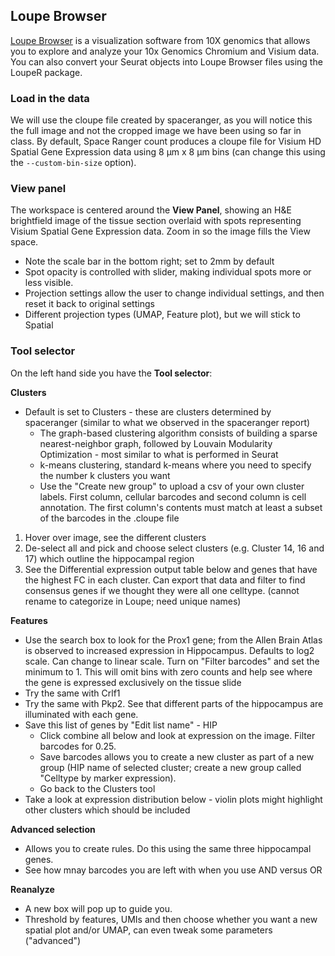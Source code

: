 ## Loupe Browser

[Loupe Browser](https://www.10xgenomics.com/support/software/loupe-browser/latest) is a  visualization software from 10X genomics that allows you to explore and analyze your 10x Genomics Chromium and Visium data. You can also convert your Seurat objects into Loupe Browser files using the LoupeR package.

### Load in the data
We will use the cloupe file created by spaceranger, as you will notice this the full image and not the cropped image we have been using so far in class. By default, Space Ranger count produces a cloupe file for Visium HD Spatial Gene Expression data using 8 µm x 8 µm bins (can change this using the `--custom-bin-size` option).

### View panel

The workspace is centered around the **View Panel**, showing an H&E brightfield image of the tissue section overlaid with spots representing Visium Spatial Gene Expression data. Zoom in so the image fills the View space.
* Note the scale bar in the bottom right; set to 2mm by default
* Spot opacity is controlled with slider, making individual spots more or less visible.
* Projection settings allow the user to change individual settings, and then reset it back to original settings
* Different projection types (UMAP, Feature plot), but we will stick to Spatial

### Tool selector
On the left hand side you have the **Tool selector**:

**Clusters**

* Default is set to Clusters - these are clusters determined by spaceranger (similar to what we observed in the spaceranger report)
  * The graph-based clustering algorithm consists of building a sparse nearest-neighbor graph, followed by Louvain Modularity Optimization - most similar to what is performed in Seurat
  * k-means clustering, standard k-means where you need to specify the number k clusters you want
  * Use the "Create new group" to upload a csv of your own cluster labels. First column, cellular barcodes and second column is cell annotation. The first column's contents must match at least a subset of the barcodes in the .cloupe file

1. Hover over image, see the different clusters
2. De-select all and pick and choose select clusters (e.g. Cluster 14, 16 and 17) which outline the hippocampal region
3. See the Differential expression output table below and genes that have the highest FC in each cluster. Can export that data and filter to find consensus genes if we thought they were all one celltype. (cannot rename to categorize in Loupe; need unique names)

**Features**

* Use the search box to look for the Prox1 gene; from the Allen Brain Atlas is observed to increased expression in Hippocampus. Defaults to log2 scale. Can change to linear scale. Turn on "Filter barcodes" and set the minimum to 1. This will omit bins with zero counts and help see where the gene is expressed exclusively on the tissue slide
* Try the same with Crlf1
* Try the same with Pkp2. See that different parts of the hippocampus are illuminated with each gene.
* Save this list of genes by "Edit list name" - HIP
   * Click combine all below and look at expression on the image. Filter barcodes for 0.25.
   * Save barcodes allows you to create a new cluster as part of a new group (HIP name of selected cluster; create a new group called "Celltype by marker expression).
   * Go back to the Clusters tool
* Take a look at expression distribution below - violin plots might highlight other clusters which should be included

  
**Advanced selection**

* Allows you to create rules. Do this using the same three hippocampal genes.
* See how mnay barcodes you are left with when you use AND versus OR

 **Reanalyze**

 * A new box will pop up to guide you.
 * Threshold by features, UMIs and then choose whether you want a new spatial plot and/or UMAP, can even tweak some parameters ("advanced")
